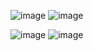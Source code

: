 ![image](https://user-images.githubusercontent.com/84026974/209446337-7a7279a9-63ba-4933-87cc-eafed5eee4c3.png)         ![image](https://user-images.githubusercontent.com/84026974/209446341-fa8980cd-db8a-4f96-8879-ed4875050604.png)

![image](https://user-images.githubusercontent.com/84026974/209446349-4fedbe5b-2e94-4fc6-bbe9-3dd7c57f8d5a.png)         ![image](https://user-images.githubusercontent.com/84026974/209446353-c69423de-6284-47d7-ab9d-b0c78d1e924c.png)
